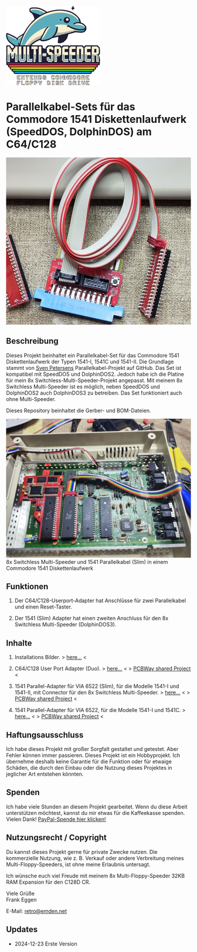 <img title="The Multi-Speeder Logo" src="https://github.com/FraEgg/commodore-1541-parallel-port-adapter-c64-c128-speeddos-dolphindos/blob/master/images/Multi-Speeder_Logo.png?raw=true" alt="Multi-Speeder Logo" style="zoom:25%;" data-align="center">

# Parallelkabel-Sets für das Commodore 1541 Diskettenlaufwerk (SpeedDOS, DolphinDOS) am C64/C128

<img title="Parallelkabel Set" src="https://github.com/FraEgg/commodore-1541-parallel-port-adapter-c64-c128-speeddos-dolphindos/blob/master/images/1541-Prallelcable_Set.jpg?raw=true" alt="Parallelkabel Set" data-align="center" style="zoom:80%;">

## Beschreibung

Dieses Projekt beinhaltet ein Parallelkabel-Set für das Commodore 1541 Diskettenlaufwerk der Typen 1541-I, 1541C und 1541-II. Die Grundlage stammt von [Sven Petersens](https://github.com/svenpetersen1965/1541-parallel-adapter-SpeedDOS) Parallelkabel-Projekt auf GitHub. Das Set ist kompatibel mit SpeedDOS und DolphinDOS2. Jedoch habe ich die Platine für mein 8x Switchless-Multi-Speeder-Projekt angepasst. Mit meinem 8x Switchless Multi-Speeder ist es möglich, neben SpeedDOS und DolphinDOS2 auch DolphinDOS3 zu betreiben. Das Set funktioniert auch ohne Multi-Speeder.

Dieses Repository beinhaltet die Gerber- und BOM-Dateien.

<img title="1541-II Install" src="https://github.com/FraEgg/commodore-1541-parallel-port-adapter-c64-c128-speeddos-dolphindos/blob/master/images/1541-II_MS_PCB_inst.jpg?raw=true" alt="1541-II Install" data-align="left" style="zoom:80%;">8x Switchless Multi-Speeder und 1541 Parallelkabel (Slim) in einem Commodore 1541 Diskettenlaufwerk

## Funktionen

1. Der C64/C128-Userport-Adapter hat Anschlüsse für zwei Parallelkabel und einen Reset-Taster.

2. Der 1541 (Slim) Adapter hat einen zweiten Anschluss für den 8x Switchless Multi-Speeder (DolphinDOS3).

## Inhalte

1. Installations Bilder. > [here...](https://github.com/FraEgg/commodore-1541-parallel-port-adapter-c64-c128-speeddos-dolphindos/tree/master/images) <

2. C64/C128 User Port Adapter (Duo). > [here...](https://github.com/FraEgg/commodore-1541-parallel-port-adapter-c64-c128-speeddos-dolphindos/tree/master/C64_UserP_Parallel_Adapter_2Bus) <    > [PCBWay shared Project](https://www.pcbway.com/project/shareproject/C64_Userport_Adapter_Parallel_Cable_Set_for_the_Commodore_1541_Disk_Drive_Spe_3b86d1f8.html) <

3. 1541 Parallel-Adapter für VIA 6522 (Slim), für die Modelle 1541-I und 1541-II, mit Connector für den 8x Switchless Multi-Speeder. > [here...](https://github.com/FraEgg/commodore-1541-parallel-port-adapter-c64-c128-speeddos-dolphindos/tree/master/1541_Paralleladapter_VIA_6522_Low) <    > [PCBWay shared Project](https://www.pcbway.com/project/shareproject/1541_I_1541_II_Parallel_Adapter_Duo_Slim_Parallel_Cable_Set_for_the_Commodor_57072954.html) <

4. 1541 Parallel-Adapter für VIA 6522, für die Modelle 1541-I und 1541C. > [here...](https://github.com/FraEgg/commodore-1541-parallel-port-adapter-c64-c128-speeddos-dolphindos/tree/master/1541_Paralleladapter_VIA_6522(1541-1541C)) <    > [PCBWay shared Project](https://www.pcbway.com/project/shareproject/1541_I_1541C_Parallel_Adapter_Parallel_Cable_Set_for_the_Commodore_1541_Disk_D_a27176a6.html) <

## Haftungsausschluss

Ich habe dieses Projekt mit großer Sorgfalt gestaltet und getestet. Aber Fehler können immer passieren. Dieses Projekt ist ein Hobbyprojekt. Ich übernehme deshalb keine Garantie für die Funktion oder für etwaige Schäden, die durch den Einbau oder die Nutzung dieses Projektes in jeglicher Art entstehen könnten.

## Spenden

Ich habe viele Stunden an diesem Projekt gearbeitet. Wenn du diese Arbeit unterstützen möchtest, kannst du mir etwas für die Kaffeekasse spenden. Vielen Dank! [PayPal-Spende hier klicken!](https://www.paypal.com/donate/?cmd=_s-xclick&hosted_button_id=Q8HXKYARXKT4L&ssrt=1714757590172)

## Nutzungsrecht / Copyright

Du kannst dieses Projekt gerne für private Zwecke nutzen. Die kommerzielle Nutzung, wie z. B. Verkauf oder andere Verbreitung meines Multi-Floppy-Speeders, ist ohne meine Erlaubnis untersagt.

Ich wünsche euch viel Freude mit meinem 8x Multi-Floppy-Speeder 32KB RAM Expansion für den C128D CR.

Viele Grüße  
Frank Eggen

E-Mail: [retro@emden.net](mailto:retro@emden.net)



## Updates

- 2024-12-23 Erste Version
